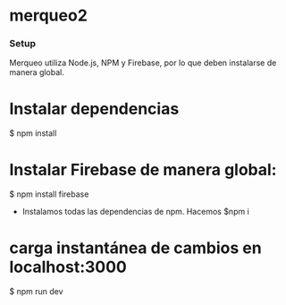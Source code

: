 # merqueo2



### Setup

Merqueo utiliza Node.js, NPM y Firebase, por lo que deben instalarse de manera global.

# Instalar dependencias
$ npm install

# Instalar Firebase de manera global:
$ npm install firebase

- Instalamos todas las dependencias de npm. Hacemos $npm i

# carga instantánea de cambios en localhost:3000
$ npm run dev



